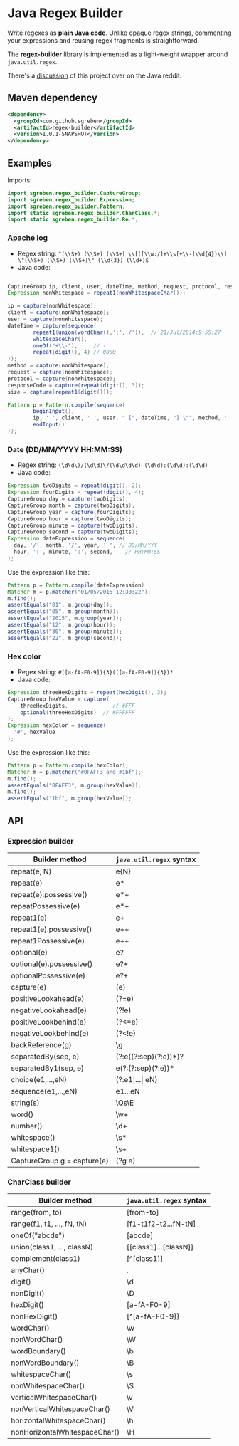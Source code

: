 # Java Regex Builder

Write regexes as **plain Java code**. Unlike opaque regex strings, commenting your expressions and reusing regex fragments is straightforward.

The **regex-builder** library is implemented as a light-weight wrapper around `java.util.regex`.     

There's a [discussion](https://www.reddit.com/r/java/comments/4tyk90/github_sgrebenregexbuilder_write_regular/) of this project over on the Java reddit.

## Maven dependency

```xml
<dependency>
  <groupId>com.github.sgreben</groupId>
  <artifactId>regex-builder</artifactId>
  <version>1.0.1-SNAPSHOT</version>
</dependency>
```

## Examples

Imports:
```java
import sgreben.regex_builder.CaptureGroup;
import sgreben.regex_builder.Expression;
import sgreben.regex_builder.Pattern;
import static sgreben.regex_builder.CharClass.*;
import static sgreben.regex_builder.Re.*;
```

### Apache log

- Regex string: `^(\\S+) (\\S+) (\\S+) \\[([\\w:/]+\\s[+\\-]\\d{4})\\] \"(\\S+) (\\S+) (\\S+)\" (\\d{3}) (\\d+)$`
- Java code:
```java

CaptureGroup ip, client, user, dateTime, method, request, protocol, responseCode, size;
Expression nonWhitespace = repeat1(nonWhitespaceChar());

ip = capture(nonWhitespace);
client = capture(nonWhitespace);
user = capture(nonWhitespace);
dateTime = capture(sequence(
        repeat1(union(wordChar(),':','/')),  // 21/Jul/2014:9:55:27
        whitespaceChar(),
        oneOf("+\\-"),     // -
        repeat(digit(), 4) // 0800
));
method = capture(nonWhitespace);
request = capture(nonWhitespace);
protocol = capture(nonWhitespace);
responseCode = capture(repeat(digit(), 3));
size = capture(repeat1(digit()));

Pattern p = Pattern.compile(sequence(
        beginInput(),
        ip, ' ', client, ' ', user, " [", dateTime, "] \"", method, ' ', request, ' ', protocol, "\" ", responseCode, ' ', size,
        endInput()
));
```

### Date (DD/MM/YYYY HH:MM:SS)

- Regex string: `(\d\d\)/(\d\d)\/(\d\d\d\d) (\d\d):(\d\d):(\d\d)`
- Java code:
```java
Expression twoDigits = repeat(digit(), 2);
Expression fourDigits = repeat(digit(), 4);
CaptureGroup day = capture(twoDigits);
CaptureGroup month = capture(twoDigits);
CaptureGroup year = capture(fourDigits);
CaptureGroup hour = capture(twoDigits);
CaptureGroup minute = capture(twoDigits);
CaptureGroup second = capture(twoDigits);
Expression dateExpression = sequence(
  day, '/', month, '/', year, ' ', // DD/MM/YYY
  hour, ':', minute, ':', second,    // HH:MM:SS
);
```

Use the expression like this:
```java
Pattern p = Pattern.compile(dateExpression)
Matcher m = p.matcher("01/05/2015 12:30:22");
m.find();
assertEquals("01", m.group(day));
assertEquals("05", m.group(month));
assertEquals("2015", m.group(year));
assertEquals("12", m.group(hour));
assertEquals("30", m.group(minute));
assertEquals("22", m.group(second));
```

### Hex color

- Regex string: `#([a-fA-F0-9]){3}(([a-fA-F0-9]){3})?`
- Java code:
```java
Expression threeHexDigits = repeat(hexDigit(), 3);
CaptureGroup hexValue = capture(
    threeHexDigits,              // #FFF  
    optional(threeHexDigits)  // #FFFFFF
);
Expression hexColor = sequence(
  '#', hexValue
);
```

Use the expression like this:
```java
Pattern p = Pattern.compile(hexColor);
Matcher m = p.matcher("#0FAFF3 and #1bf");
m.find();
assertEquals("0FAFF3", m.group(hexValue));
m.find();
assertEquals("1bf", m.group(hexValue));
```

## API

### Expression builder

| Builder method              | `java.util.regex` syntax |
|-----------------------------|--------------------------|
| repeat(e, N)                | e{N}                     |
| repeat(e)                   | e*                       |
| repeat(e).possessive()      | e*+                      |
| repeatPossessive(e)         | e*+                      |
| repeat1(e)                  | e+                       |
| repeat1(e).possessive()     | e++                      |
| repeat1Possessive(e)        | e++                      |
| optional(e)                 | e?                       |
| optional(e).possessive()    | e?+                      |
| optionalPossessive(e)       | e?+                      |
| capture(e)                  | (e)                      |
| positiveLookahead(e)        | (?=e)                    |
| negativeLookahead(e)        | (?!e)                    |
| positiveLookbehind(e)       | (?<=e)                   |
| negativeLookbehind(e)       | (?<!e)                   |
| backReference(g)            | \g                       |
| separatedBy(sep, e)         | (?:e((?:sep)(?:e))*)?    |
| separatedBy1(sep, e)        | e(?:(?:sep)(?:e))*       |
| choice(e1,...,eN)           | (?:e1\|...\| eN)         |
| sequence(e1,...,eN)         | e1...eN                  |
| string(s)                   | \Qs\E                    |
| word()                      | \w+                      |
| number()                    | \d+                      |
| whitespace()                | \s*                      |
| whitespace1()               | \s+                      |
| CaptureGroup g = capture(e) | (?g e)                   |

### CharClass builder

| Builder method                        | `java.util.regex` syntax |
|---------------------------------------|--------------------------|
| range(from, to)             | [from-to]                |
| range(f1, t1, ..., fN, tN)  | [f1-t1f2-t2...fN-tN]     |
| oneOf("abcde")              | [abcde]                  |
| union(class1, ..., classN)  | [[class1]...[classN]]    |
| complement(class1)          | [\^[class1]]              |
| anyChar()                   | .                        |
| digit()                     | \d                       |
| nonDigit()                  | \D                       |
| hexDigit()                  | [a-fA-F0-9]              |
| nonHexDigit()               | [\^[a-fA-F0-9]]           |
| wordChar()                  | \w                       |
| nonWordChar()               | \W                       |
| wordBoundary()              | \b                       |
| nonWordBoundary()           | \B                       |
| whitespaceChar()            | \s                       |
| nonWhitespaceChar()         | \S                       |
| verticalWhitespaceChar()    | \v                       |
| nonVerticalWhitespaceChar() | \V                       |
| horizontalWhitespaceChar()  | \h                       |
| nonHorizontalWhitespaceChar()| \H                      |